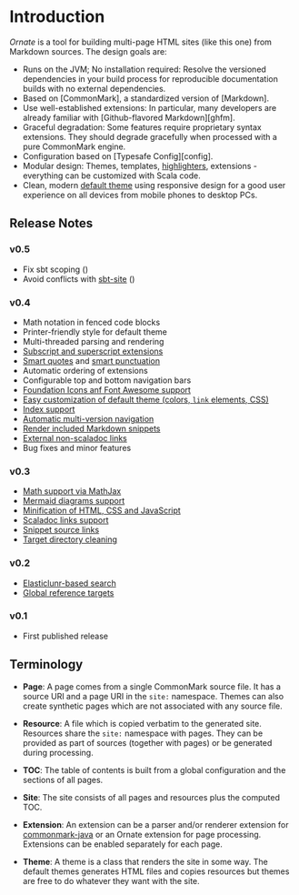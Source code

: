 # Introduction

*Ornate* is a tool for building multi-page HTML sites (like this one) from Markdown sources. The design goals are:

- Runs on the JVM; No installation required: Resolve the versioned dependencies in your build process for reproducible documentation builds with no external dependencies.
- Based on [CommonMark], a standardized version of [Markdown].
- Use well-established extensions: In particular, many developers are already familiar with [Github-flavored Markdown][ghfm].
- Graceful degradation: Some features require proprietary syntax extensions. They should degrade gracefully when processed with a pure CommonMark engine.
- Configuration based on [Typesafe Config][config].
- Modular design: Themes, templates, [highlighters](highlighting.md), extensions - everything can be customized with Scala code.
- Clean, modern [default theme](default-theme.md) using responsive design for a good user experience on all devices from mobile phones to desktop PCs.

## Release Notes

### v0.5

- Fix sbt scoping ([](issue:9))
- Avoid conflicts with [sbt-site](https://github.com/sbt/sbt-site) ([](issue:6))

### v0.4

- Math notation in fenced code blocks
- Printer-friendly style for default theme
- Multi-threaded parsing and rendering
- [Subscript and superscript extensions](markdown.md#subscript-and-superscript)
- [Smart quotes](markdown.md#smartquotes) and [smart punctuation](markdown.md#smartpunctuation)
- Automatic ordering of extensions
- Configurable top and bottom navigation bars
- [Foundation Icons anf Font Awesome support](images.md#theme-specific-uri-schemes)
- [Easy customization of default theme (colors, `link` elements, CSS)](default-theme.md#customization)
- [Index support](default-theme.md#index)
- [Automatic multi-version navigation](default-theme.md#multi-version-sites)
- [Render included Markdown snippets](markdown.md#rendermarkdown)
- [External non-scaladoc links](markdown.md#externallinks)
- Bug fixes and minor features

### v0.3

- [Math support via MathJax](math.md)
- [Mermaid diagrams support](diagrams.md)
- [Minification of HTML, CSS and JavaScript](default-theme.md#minification)
- [Scaladoc links support](markdown.md#scaladoclinks)
- [Snippet source links](default-theme.md#snippet-source-links)
- [Target directory cleaning](running.md#cleaning)

### v0.2

- [Elasticlunr-based search](default-theme.md#search)
- [Global reference targets](markdown.md#globalrefs)

### v0.1

- First published release

## Terminology

- **Page**: A page comes from a single CommonMark source file. It has a source URI and a page URI in the `site:` namespace. Themes can also create synthetic pages which are not associated with any source file.

- **Resource**: A file which is copied verbatim to the generated site. Resources share the `site:` namespace with pages. They can be provided as part of sources (together with pages) or be generated during processing.

- **TOC**: The table of contents is built from a global configuration and the sections of all pages.

- **Site**: The site consists of all pages and resources plus the computed TOC.

- **Extension**: An extension can be a parser and/or renderer extension for [commonmark-java](https://github.com/atlassian/commonmark-java) or an Ornate extension for page processing. Extensions can be enabled separately for each page.

- **Theme**: A theme is a class that renders the site in some way. The default themes generates HTML files and copies resources but themes are free to do whatever they want with the site.
